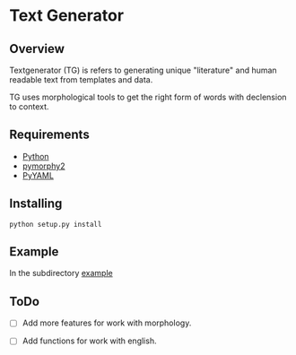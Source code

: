 # Text Generator

## Overview

Textgenerator (TG) is refers to generating unique "literature" and human readable text from templates and data.

TG uses morphological tools to get the right form of words with declension to context.


## Requirements

- [Python](https://www.python.org)
- [pymorphy2](https://pymorphy2.readthedocs.org/)
- [PyYAML](http://pyyaml.org)


## Installing

`python setup.py install`


## Example

In the subdirectory [example](/example "example")

## ToDo

- [ ] Add more features for work with morphology.
- [ ] Add functions for work with english.

